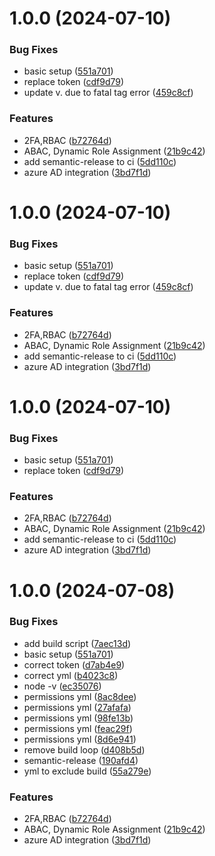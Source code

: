 # 1.0.0 (2024-07-10)


### Bug Fixes

* basic setup ([551a701](https://github.com/codephilip/usermanagement-microservice/commit/551a701ffd6149dca61c57cba19396f3747cea87))
* replace token ([cdf9d79](https://github.com/codephilip/usermanagement-microservice/commit/cdf9d79c1aaf6b3ab69e90a80962b6fe3077cbf7))
* update v. due to fatal tag error ([459c8cf](https://github.com/codephilip/usermanagement-microservice/commit/459c8cf75aa717f26e10aa262608398a4c77256d))


### Features

* 2FA,RBAC ([b72764d](https://github.com/codephilip/usermanagement-microservice/commit/b72764d35fbcb8826c27e4392012c0df654c56d7))
* ABAC, Dynamic Role Assignment ([21b9c42](https://github.com/codephilip/usermanagement-microservice/commit/21b9c4203fa138e03053c3e3f161848caed94347))
* add semantic-release to ci ([5dd110c](https://github.com/codephilip/usermanagement-microservice/commit/5dd110c71e5d27d87478855049fb4860994b4dfc))
* azure AD integration ([3bd7f1d](https://github.com/codephilip/usermanagement-microservice/commit/3bd7f1d104585145635abbc77d55ef7eafd675d5))

# 1.0.0 (2024-07-10)


### Bug Fixes

* basic setup ([551a701](https://github.com/codephilip/usermanagement-microservice/commit/551a701ffd6149dca61c57cba19396f3747cea87))
* replace token ([cdf9d79](https://github.com/codephilip/usermanagement-microservice/commit/cdf9d79c1aaf6b3ab69e90a80962b6fe3077cbf7))
* update v. due to fatal tag error ([459c8cf](https://github.com/codephilip/usermanagement-microservice/commit/459c8cf75aa717f26e10aa262608398a4c77256d))


### Features

* 2FA,RBAC ([b72764d](https://github.com/codephilip/usermanagement-microservice/commit/b72764d35fbcb8826c27e4392012c0df654c56d7))
* ABAC, Dynamic Role Assignment ([21b9c42](https://github.com/codephilip/usermanagement-microservice/commit/21b9c4203fa138e03053c3e3f161848caed94347))
* add semantic-release to ci ([5dd110c](https://github.com/codephilip/usermanagement-microservice/commit/5dd110c71e5d27d87478855049fb4860994b4dfc))
* azure AD integration ([3bd7f1d](https://github.com/codephilip/usermanagement-microservice/commit/3bd7f1d104585145635abbc77d55ef7eafd675d5))

# 1.0.0 (2024-07-10)


### Bug Fixes

* basic setup ([551a701](https://github.com/codephilip/usermanagement-microservice/commit/551a701ffd6149dca61c57cba19396f3747cea87))
* replace token ([cdf9d79](https://github.com/codephilip/usermanagement-microservice/commit/cdf9d79c1aaf6b3ab69e90a80962b6fe3077cbf7))


### Features

* 2FA,RBAC ([b72764d](https://github.com/codephilip/usermanagement-microservice/commit/b72764d35fbcb8826c27e4392012c0df654c56d7))
* ABAC, Dynamic Role Assignment ([21b9c42](https://github.com/codephilip/usermanagement-microservice/commit/21b9c4203fa138e03053c3e3f161848caed94347))
* add semantic-release to ci ([5dd110c](https://github.com/codephilip/usermanagement-microservice/commit/5dd110c71e5d27d87478855049fb4860994b4dfc))
* azure AD integration ([3bd7f1d](https://github.com/codephilip/usermanagement-microservice/commit/3bd7f1d104585145635abbc77d55ef7eafd675d5))

# 1.0.0 (2024-07-08)


### Bug Fixes

* add build script ([7aec13d](https://github.com/codephilip/usermanagement-microservice/commit/7aec13de638fa23a9c730bb4ecf2e65f7c2b5971))
* basic setup ([551a701](https://github.com/codephilip/usermanagement-microservice/commit/551a701ffd6149dca61c57cba19396f3747cea87))
* correct token ([d7ab4e9](https://github.com/codephilip/usermanagement-microservice/commit/d7ab4e9ae211ab860ac661b6ddf84fe7b8a500a4))
* correct yml ([b4023c8](https://github.com/codephilip/usermanagement-microservice/commit/b4023c807861a43167bca7f64c4f9935583b2197))
* node -v ([ec35076](https://github.com/codephilip/usermanagement-microservice/commit/ec35076f6a5ba2d085a45f2bd7d49177a35f8657))
* permissions yml ([8ac8dee](https://github.com/codephilip/usermanagement-microservice/commit/8ac8dee5d93fcf61fb2d661b59a2fb3471f45c3d))
* permissions yml ([27afafa](https://github.com/codephilip/usermanagement-microservice/commit/27afafae049afaf1568203c3b9f5329a31aa36cc))
* permissions yml ([98fe13b](https://github.com/codephilip/usermanagement-microservice/commit/98fe13b9fb3b390bd74a19956668badae15db23c))
* permissions yml ([feac29f](https://github.com/codephilip/usermanagement-microservice/commit/feac29fb25e314020943bea57d2e07e65b82e273))
* permissions yml ([8d6e941](https://github.com/codephilip/usermanagement-microservice/commit/8d6e9410912490e9aee9c9466e93d9081e55379f))
* remove build loop ([d408b5d](https://github.com/codephilip/usermanagement-microservice/commit/d408b5d34fe1105586eea3b993db69998f017e4c))
* semantic-release ([190afd4](https://github.com/codephilip/usermanagement-microservice/commit/190afd410588381c6ae7e59f472c83bd178f040b))
* yml to exclude build ([55a279e](https://github.com/codephilip/usermanagement-microservice/commit/55a279e43d16988dd637fb9588f31f9ff7b5d28e))


### Features

* 2FA,RBAC ([b72764d](https://github.com/codephilip/usermanagement-microservice/commit/b72764d35fbcb8826c27e4392012c0df654c56d7))
* ABAC, Dynamic Role Assignment ([21b9c42](https://github.com/codephilip/usermanagement-microservice/commit/21b9c4203fa138e03053c3e3f161848caed94347))
* azure AD integration ([3bd7f1d](https://github.com/codephilip/usermanagement-microservice/commit/3bd7f1d104585145635abbc77d55ef7eafd675d5))
